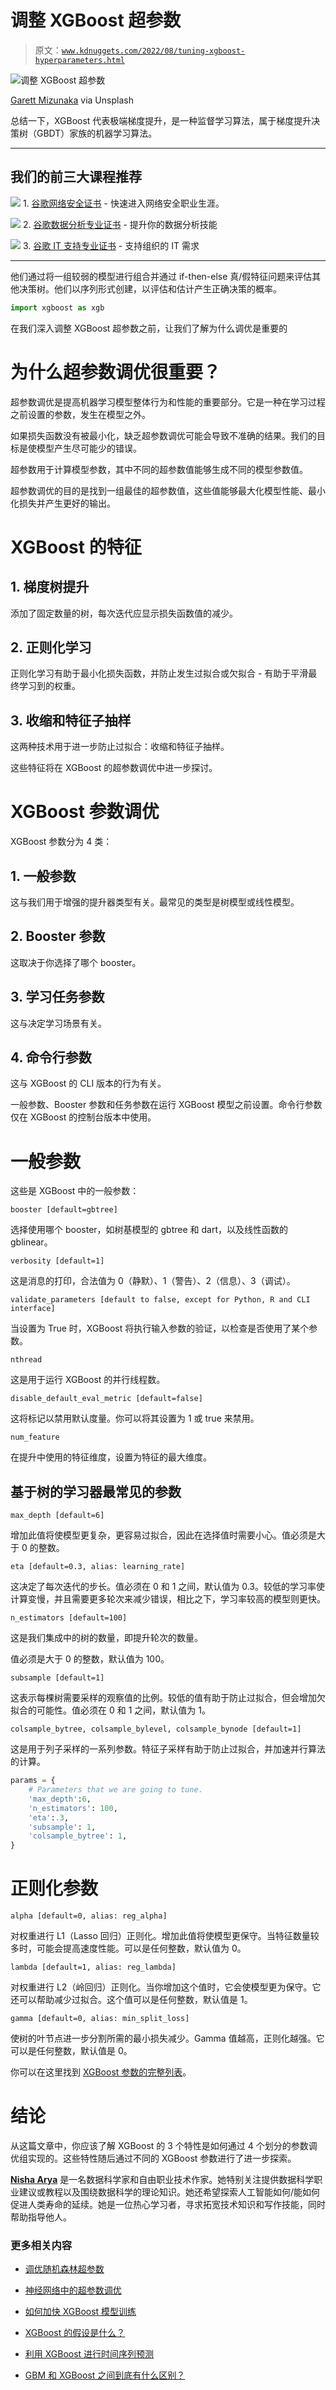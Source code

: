 # 调整 XGBoost 超参数

> 原文：[`www.kdnuggets.com/2022/08/tuning-xgboost-hyperparameters.html`](https://www.kdnuggets.com/2022/08/tuning-xgboost-hyperparameters.html)

![调整 XGBoost 超参数](img/0ed85dd2a0f411bb383af072d8093e46.png)

[Garett Mizunaka](https://unsplash.com/@garett3) via Unsplash

总结一下，XGBoost 代表极端梯度提升，是一种监督学习算法，属于梯度提升决策树（GBDT）家族的机器学习算法。

* * *

## 我们的前三大课程推荐

![](img/0244c01ba9267c002ef39d4907e0b8fb.png) 1\. [谷歌网络安全证书](https://www.kdnuggets.com/google-cybersecurity) - 快速进入网络安全职业生涯。

![](img/e225c49c3c91745821c8c0368bf04711.png) 2\. [谷歌数据分析专业证书](https://www.kdnuggets.com/google-data-analytics) - 提升你的数据分析技能

![](img/0244c01ba9267c002ef39d4907e0b8fb.png) 3\. [谷歌 IT 支持专业证书](https://www.kdnuggets.com/google-itsupport) - 支持组织的 IT 需求

* * *

他们通过将一组较弱的模型进行组合并通过 if-then-else 真/假特征问题来评估其他决策树。他们以序列形式创建，以评估和估计产生正确决策的概率。

```py
import xgboost as xgb
```

在我们深入调整 XGBoost 超参数之前，让我们了解为什么调优是重要的

# 为什么超参数调优很重要？

超参数调优是提高机器学习模型整体行为和性能的重要部分。它是一种在学习过程之前设置的参数，发生在模型之外。

如果损失函数没有被最小化，缺乏超参数调优可能会导致不准确的结果。我们的目标是使模型产生尽可能少的错误。

超参数用于计算模型参数，其中不同的超参数值能够生成不同的模型参数值。

超参数调优的目的是找到一组最佳的超参数值，这些值能够最大化模型性能、最小化损失并产生更好的输出。

# XGBoost 的特征

## 1\. 梯度树提升

添加了固定数量的树，每次迭代应显示损失函数值的减少。

## 2\. 正则化学习

正则化学习有助于最小化损失函数，并防止发生过拟合或欠拟合 - 有助于平滑最终学习到的权重。

## 3\. 收缩和特征子抽样

这两种技术用于进一步防止过拟合：收缩和特征子抽样。

这些特征将在 XGBoost 的超参数调优中进一步探讨。

# XGBoost 参数调优

XGBoost 参数分为 4 类：

## 1\. 一般参数

这与我们用于增强的提升器类型有关。最常见的类型是树模型或线性模型。

## 2\. Booster 参数

这取决于你选择了哪个 booster。

## 3\. 学习任务参数

这与决定学习场景有关。

## 4\. 命令行参数

这与 XGBoost 的 CLI 版本的行为有关。

一般参数、Booster 参数和任务参数在运行 XGBoost 模型之前设置。命令行参数仅在 XGBoost 的控制台版本中使用。

# 一般参数

这些是 XGBoost 中的一般参数：

`booster [default=gbtree]`

选择使用哪个 booster，如树基模型的 gbtree 和 dart，以及线性函数的 gblinear。

`verbosity [default=1]`

这是消息的打印，合法值为 0（静默）、1（警告）、2（信息）、3（调试）。

`validate_parameters [default to false, except for Python, R and CLI interface]`

当设置为 True 时，XGBoost 将执行输入参数的验证，以检查是否使用了某个参数。

`nthread`

这是用于运行 XGBoost 的并行线程数。

`disable_default_eval_metric [default=false]`

这将标记以禁用默认度量。你可以将其设置为 1 或 true 来禁用。

`num_feature`

在提升中使用的特征维度，设置为特征的最大维度。

## 基于树的学习器最常见的参数

`max_depth [default=6]`

增加此值将使模型更复杂，更容易过拟合，因此在选择值时需要小心。值必须是大于 0 的整数。

`eta [default=0.3, alias: learning_rate]`

这决定了每次迭代的步长。值必须在 0 和 1 之间，默认值为 0.3。较低的学习率使计算变慢，并且需要更多轮次来减少错误，相比之下，学习率较高的模型则更快。

`n_estimators [default=100]`

这是我们集成中的树的数量，即提升轮次的数量。

值必须是大于 0 的整数，默认值为 100。

`subsample [default=1]`

这表示每棵树需要采样的观察值的比例。较低的值有助于防止过拟合，但会增加欠拟合的可能性。值必须在 0 和 1 之间，默认值为 1。

`colsample_bytree, colsample_bylevel, colsample_bynode [default=1]`

这是用于列子采样的一系列参数。特征子采样有助于防止过拟合，并加速并行算法的计算。

```py
params = {
    # Parameters that we are going to tune.
    'max_depth':6,
    'n_estimators': 100,
    'eta':.3,
    'subsample': 1,
    'colsample_bytree': 1,
}
```

# 正则化参数

`alpha [default=0, alias: reg_alpha]`

对权重进行 L1（Lasso 回归）正则化。增加此值将使模型更保守。当特征数量较多时，可能会提高速度性能。可以是任何整数，默认值为 0。

`lambda [default=1, alias: reg_lambda]`

对权重进行 L2（岭回归）正则化。当你增加这个值时，它会使模型更为保守。它还可以帮助减少过拟合。这个值可以是任何整数，默认值是 1。

`gamma [default=0, alias: min_split_loss]`

使树的叶节点进一步分割所需的最小损失减少。Gamma 值越高，正则化越强。它可以是任何整数，默认值是 0。

你可以在这里找到 [XGBoost 参数的完整列表](https://xgboost.readthedocs.io/en/latest/parameter.html)。

# 结论

从这篇文章中，你应该了解 XGBoost 的 3 个特性是如何通过 4 个划分的参数调优组实现的。这些特性随后通过不同的 XGBoost 参数进行了进一步探索。

**[Nisha Arya](https://www.linkedin.com/in/nisha-arya-ahmed/)** 是一名数据科学家和自由职业技术作家。她特别关注提供数据科学职业建议或教程以及围绕数据科学的理论知识。她还希望探索人工智能如何/能如何促进人类寿命的延续。她是一位热心学习者，寻求拓宽技术知识和写作技能，同时帮助指导他人。

### 更多相关内容

+   [调优随机森林超参数](https://www.kdnuggets.com/2022/08/tuning-random-forest-hyperparameters.html)

+   [神经网络中的超参数调优](https://www.kdnuggets.com/tuning-hyperparameters-in-neural-networks)

+   [如何加快 XGBoost 模型训练](https://www.kdnuggets.com/2021/12/speed-xgboost-model-training.html)

+   [XGBoost 的假设是什么？](https://www.kdnuggets.com/2022/08/assumptions-xgboost.html)

+   [利用 XGBoost 进行时间序列预测](https://www.kdnuggets.com/2023/08/leveraging-xgboost-timeseries-forecasting.html)

+   [GBM 和 XGBoost 之间到底有什么区别？](https://www.kdnuggets.com/wtf-is-the-difference-between-gbm-and-xgboost)
